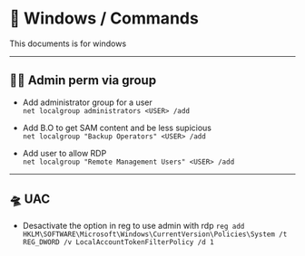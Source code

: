 # 🌆  Windows / Commands

This documents is for windows

---

## 🧚‍♀️ Admin perm via group

- Add administrator group for a user\
`net localgroup administrators <USER> /add`

- Add B.O to get SAM content and be less supicious\
`net localgroup "Backup Operators" <USER> /add`

- Add user to allow RDP\
`net localgroup "Remote Management Users" <USER> /add`

---

## 🛸 UAC

- Desactivate the option in reg to use admin with rdp
`reg add HKLM\SOFTWARE\Microsoft\Windows\CurrentVersion\Policies\System /t REG_DWORD /v LocalAccountTokenFilterPolicy /d 1`
